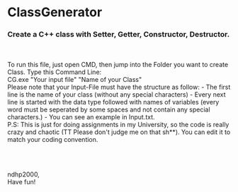 # ClassGenerator
<h3> Create a C++ class with Setter, Getter, Constructor, Destructor. </h3>
<br/> <br/>
To run this file, just open CMD, then jump into the Folder you want to create Class. 
Type this Command Line:  <br/>
CG.exe "Your input file" "Name of your Class" <br/>
Please note that your Input-File must have the structure as follow:
  - The first line is the name of your class (without any special characters)
  - Every next line is started with the data type followed with names of variables (every word must be seperated by some spaces and not contain any special characters.)
  - You can see an example in Input.txt.
<br/>
P.S: This is just for doing assignments in my University, so the code is really crazy and chaotic (TT Please don't judge me on that sh**). You can edit it to match your coding convention. 

<br/><br/>

ndhp2000,
<br/>
Have fun!
